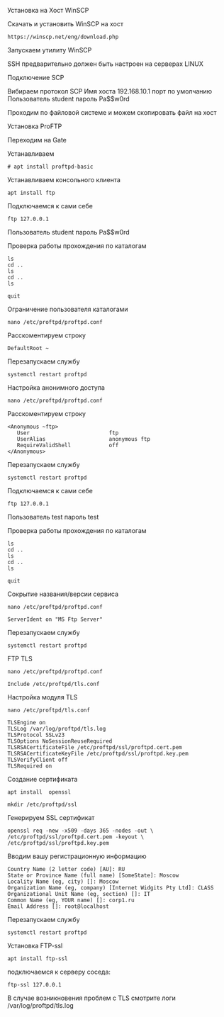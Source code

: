 Установка на Хост WinSCP

Скачать и установить WinSCP на хост

```
https://winscp.net/eng/download.php
```
Запускаем утилиту WinSCP

SSH предварительно должен быть настроен на серверах LINUX

Подключение SCP

Вибираем протокол SCP
Имя хоста 192.168.10.1 
порт по умолчанию
Пользователь student
пароль Pa$$w0rd

Проходим по файловой системе и можем скопировать файл на хост

Установка ProFTP

Переходим на Gate

Устанавливаем
```
# apt install proftpd-basic
```
Устанавливаем консольного клиента

```
apt install ftp
```

Подключаемся к сами себе

```
ftp 127.0.0.1
```
Пользователь student
пароль Pa$$w0rd

Проверка работы прохождения по каталогам
```
ls
cd ..
ls
cd ..
ls
```
```
quit
```

Ограничение пользователя каталогами

```
nano /etc/proftpd/proftpd.conf
```
Расскоментируем строку
```
DefaultRoot ~
```
Перезапускаем службу 

```
systemctl restart proftpd
```
Настройка анонимного доступа

```
nano /etc/proftpd/proftpd.conf
```
Расскоментируем строку
```
<Anonymous ~ftp>
   User                         ftp
   UserAlias                    anonymous ftp
   RequireValidShell            off
</Anonymous>
```
Перезапускаем службу 

```
systemctl restart proftpd
```

Подключаемся к сами себе

```
ftp 127.0.0.1
```
Пользователь test
пароль test

Проверка работы прохождения по каталогам
```
ls
cd ..
ls
cd ..
ls
```
```
quit
```

Сокрытие названия/версии сервиса

```
nano /etc/proftpd/proftpd.conf
```

```
ServerIdent on "MS Ftp Server"
```
Перезапускаем службу 

```
systemctl restart proftpd
```
FTP TLS

```
nano /etc/proftpd/proftpd.conf
```
```
Include /etc/proftpd/tls.conf
```
Нaстройка модуля TLS

```
nano /etc/proftpd/tls.conf
```
```
TLSEngine on
TLSLog /var/log/proftpd/tls.log
TLSProtocol SSLv23
TLSOptions NoSessionReuseRequired
TLSRSACertificateFile /etc/proftpd/ssl/proftpd.cert.pem
TLSRSACertificateKeyFile /etc/proftpd/ssl/proftpd.key.pem
TLSVerifyClient off
TLSRequired on
```
Создание сертификата
```
apt install  openssl
```
```
mkdir /etc/proftpd/ssl
```
Генерируем SSL сертификат
```
openssl req -new -x509 -days 365 -nodes -out \
/etc/proftpd/ssl/proftpd.cert.pem -keyout \
/etc/proftpd/ssl/proftpd.key.pem
```
Вводим вашу регистрационную информацию
```
Country Name (2 letter code) [AU]: RU
State or Province Name (full name) [Some­State]: Moscow
Locality Name (eg, city) []: Moscow
Organization Name (eg, company) [Internet Widgits Pty Ltd]: CLASS
Organizational Unit Name (eg, section) []: IT
Common Name (eg, YOUR name) []: corp1.ru
Email Address []: root@localhost
```
Перезапускаем службу 

```
systemctl restart proftpd
```
Установка FTP-ssl

```
apt install ftp-ssl
```



подключаемся к серверу соседа:
```
ftp-ssl 127.0.0.1
```
В случае возникновения проблем с TLS смотрите логи /var/log/proftpd/tls.log






